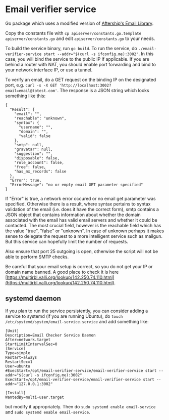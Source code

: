 Email verifier service
======================

Go package which uses a modified version of [Aftership's Email Library](https://github.com/AfterShip/email-verifier).

Copy the constants file with `cp apiserver/constants.go.template apiserver/constants.go` and edit `apiserver/constants.go` to your needs.

To build the service binary, run `go build`. To run the service, do `./email-verifier-service start --addr="$(curl -s ifconfig.me):3002"`. In this case, you will bind the service to the public IP if applicable. If you are behind a router with NAT, you should enable port forwarding and bind to your network interface IP, or use a tunnel.

To verify an email, do a GET request on the binding IP on the designated port, e.g. `curl -s -X GET 'http://localhost:3002?email=email@totest.com'`. The response is a JSON string which looks something like this:

	{
	  "Result": {
	    "email": "",
	    "reachable": "unknown",
	    "syntax": {
	      "username": "",
	      "domain": "",
	      "valid": false
	    },
	    "smtp": null,
	    "gravatar": null,
	    "suggestion": "",
	    "disposable": false,
	    "role_account": false,
	    "free": false,
	    "has_mx_records": false
	  },
	  "Error": true,
	  "ErrorMessage": "no or empty email GET parameter specified"
	}

If "Error" is true, a network error occured or no email get parameter was specified. Otherwise there is a result, where syntax pertains to syntax validation of the email (i.e. does it have the correct form), smtp contains a JSON object that contains information about whether the domain associated with the email has valid email servers and whether it could be contacted. The most crucial field, however is the reachable field which has the value "true", "false" or "unknown". In case of unknown perhaps it makes sense to delegate the request to a more intelligent service such as mailgun. But this service can hopefully limit the number of requests.


Also ensure that port 25 outgoing is open, otherwise the script will not be able to perform SMTP checks.

Be careful that your email setup is correct, so you do not get your IP or domain name banned. A good place to check it is here [https://multirbl.valli.org/lookup/142.250.74.110.html](https://multirbl.valli.org/lookup/142.250.74.110.html).

systemd daemon
--------------
If you plan to run the service persistently, you can consider adding a service to systemd (if you are running Ubuntu), do `touch /etc/systemd/system/email-service.service` and add something like:

	[Unit]
	Description=Email Checker Service Daemon
	After=network.target
	StartLimitIntervalSec=0
	[Service]
	Type=simple
	Restart=always
	RestartSec=1
	User=ubuntu
	#ExecStart=/opt/email-verifier-service/email-verifier-service start --addr="$(curl -s ifconfig.me):3002"
	ExecStart=/opt/email-verifier-service/email-verifier-service start --addr="127.0.0.1:3002"

	[Install]
	WantedBy=multi-user.target

but modify it appropriately. Then do `sudo systemd enable email-service` and `sudo systemd enable email-service`.
